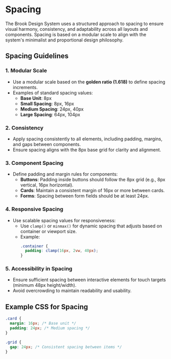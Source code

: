 # Spacing

The Brook Design System uses a structured approach to spacing to ensure visual harmony, consistency, and adaptability across all layouts and components. Spacing is based on a modular scale to align with the system's minimalist and proportional design philosophy.

## Spacing Guidelines

### 1. Modular Scale
- Use a modular scale based on the **golden ratio (1.618)** to define spacing increments.
- Examples of standard spacing values:
  - **Base Unit**: 8px
  - **Small Spacing**: 8px, 16px
  - **Medium Spacing**: 24px, 40px
  - **Large Spacing**: 64px, 104px

### 2. Consistency
- Apply spacing consistently to all elements, including padding, margins, and gaps between components.
- Ensure spacing aligns with the 8px base grid for clarity and alignment.

### 3. Component Spacing
- Define padding and margin rules for components:
  - **Buttons**: Padding inside buttons should follow the 8px grid (e.g., 8px vertical, 16px horizontal).
  - **Cards**: Maintain a consistent margin of 16px or more between cards.
  - **Forms**: Spacing between form fields should be at least 24px.

### 4. Responsive Spacing
- Use scalable spacing values for responsiveness:
  - Use `clamp()` or `minmax()` for dynamic spacing that adjusts based on container or viewport size.
  - Example:
    ```css
    .container {
      padding: clamp(16px, 2vw, 40px);
    }
    ```

### 5. Accessibility in Spacing
- Ensure sufficient spacing between interactive elements for touch targets (minimum 48px height/width).
- Avoid overcrowding to maintain readability and usability.

## Example CSS for Spacing
```css
.card {
  margin: 16px; /* Base unit */
  padding: 24px; /* Medium spacing */
}

.grid {
  gap: 24px; /* Consistent spacing between items */
}
